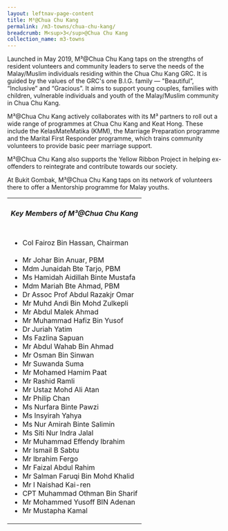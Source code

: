 ```yaml
---
layout: leftnav-page-content
title: M³@Chua Chu Kang
permalink: /m3-towns/chua-chu-kang/
breadcrumb: M<sup>3</sup>@Chua Chu Kang
collection_name: m3-towns
---
```


Launched in May 2019, M³@Chua Chu Kang taps on the strengths of resident volunteers and community leaders to serve the needs of the Malay/Muslim individuals residing within the Chua Chu Kang GRC. It is guided by the values of the GRC's one B.I.G. family — "Beautiful”, “Inclusive” and “Gracious”. It aims to support young couples, families with children, vulnerable individuals and youth of the Malay/Muslim community in Chua Chu Kang. 

M³@Chua Chu Kang actively collaborates with its M³ partners to roll out a wide range of programmes at Chua Chu Kang and Keat Hong. These include the KelasMateMatika (KMM), the Marriage Preparation programme and the Marital First Responder programme, which trains community volunteers to provide basic peer marriage support.  

M³@Chua Chu Kang also supports the Yellow Ribbon Project in helping ex-offenders to reintegrate and contribute towards our society. 

At Bukit Gombak, M³@Chua Chu Kang taps on its network of volunteers there to offer a Mentorship programme for Malay youths.

<table class="table-h">
  <tr>
  <td><h5>Key Members of M³@Chua Chu Kang</h5></td>
  </tr>
  <tr>
  <td>
    <ul>
      <li>Col Fairoz Bin Hassan, Chairman</li><br>
      <li>Mr Johar Bin Anuar, PBM</li>
      <li>Mdm Junaidah Bte Tarjo, PBM</li>
<li>Ms Hamidah Aidillah Binte Mustafa</li>
<li>Mdm Mariah Bte Ahmad, PBM</li>
<li>Dr Assoc Prof Abdul Razakjr Omar</li>
<li>Mr Muhd Andi Bin Mohd Zulkepli</li>
<li>Mr Abdul Malek Ahmad</li>
<li>Mr Muhammad Hafiz Bin Yusof</li>
<li>Dr Juriah Yatim</li>
<li>Ms Fazlina Sapuan</li>
<li>Mr Abdul Wahab Bin Ahmad</li>
<li>Mr Osman Bin Sinwan</li>
<li>Mr Suwanda Suma</li>
<li>Mr Mohamed Hamim Paat</li>
<li>Mr Rashid Ramli</li>
<li>Mr Ustaz Mohd Ali Atan</li>
<li>Mr Philip Chan</li>
<li>Ms Nurfara Binte Pawzi</li>
<li>Ms Insyirah Yahya</li>
<li>Ms Nur Amirah Binte Salimin</li>
<li>Ms Siti Nur Indra Jalal</li>
<li>Mr Muhammad Effendy Ibrahim</li>
<li>Mr Ismail B Sabtu</li>
<li>Mr Ibrahim Fergo</li>
<li>Mr Faizal Abdul Rahim</li>
<li>Mr Salman Faruqi Bin Mohd Khalid</li>
<li>Mr I Naishad Kai-ren</li>
<li>CPT	Muhammad Othman Bin Sharif</li>
<li>Mr Mohammed Yusoff BIN Adenan</li>
<li>Mr Mustapha Kamal</li>
    </ul>
    </td>
  </tr>
  </table>
  

